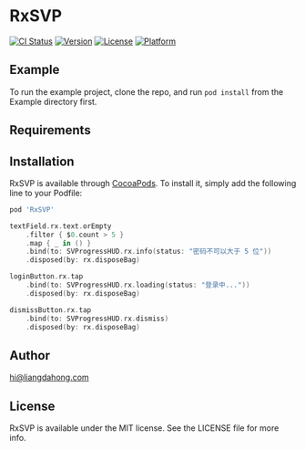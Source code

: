 # RxSVP

[![CI Status](https://img.shields.io/travis/hi@liangdahong.com/RxSVP.svg?style=flat)](https://travis-ci.org/hi@liangdahong.com/RxSVP)
[![Version](https://img.shields.io/cocoapods/v/RxSVP.svg?style=flat)](https://cocoapods.org/pods/RxSVP)
[![License](https://img.shields.io/cocoapods/l/RxSVP.svg?style=flat)](https://cocoapods.org/pods/RxSVP)
[![Platform](https://img.shields.io/cocoapods/p/RxSVP.svg?style=flat)](https://cocoapods.org/pods/RxSVP)

## Example

To run the example project, clone the repo, and run `pod install` from the Example directory first.

## Requirements

## Installation

RxSVP is available through [CocoaPods](https://cocoapods.org). To install
it, simply add the following line to your Podfile:

```ruby
pod 'RxSVP'
```

```swift
textField.rx.text.orEmpty
    .filter { $0.count > 5 }
    .map { _ in () }
    .bind(to: SVProgressHUD.rx.info(status: "密码不可以大于 5 位"))
    .disposed(by: rx.disposeBag)

loginButton.rx.tap
    .bind(to: SVProgressHUD.rx.loading(status: "登录中..."))
    .disposed(by: rx.disposeBag)

dismissButton.rx.tap
    .bind(to: SVProgressHUD.rx.dismiss)
    .disposed(by: rx.disposeBag)
```

## Author

hi@liangdahong.com

## License

RxSVP is available under the MIT license. See the LICENSE file for more info.
